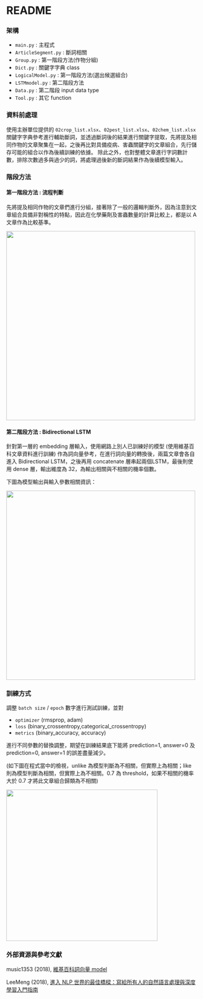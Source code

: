 README
===

### 架構
- `main.py` : 主程式
- `ArticleSegment.py` : 斷詞相關
- `Group.py` : 第一階段方法(作物分組)
- `Dict.py` : 關鍵字字典 class
- `LogicalModel.py` : 第一階段方法(選出候選組合)
- `LSTMmodel.py` : 第二階段方法
- `Data.py` : 第二階段 input data type
- `Tool.py` : 其它 function


### 資料前處理
使用主辦單位提供的 `02crop_list.xlsx`、`02pest_list.xlsx`、`02chem_list.xlsx` 關鍵字字典參考進行輔助斷詞，並透過斷詞後的結果進行關鍵字提取，先將提及相同作物的文章聚集在一起，之後再比對具備疫病、害蟲關鍵字的文章組合，先行儲存可能的組合以作為後續訓練的依據。
除此之外，也對整體文章進行字詞數計數，排除次數過多與過少的詞，將處理過後新的斷詞結果作為後續模型輸入。

### 階段方法

#### 第一階段方法 : 流程判斷

先將提及相同作物的文章們進行分組，接著除了一般的邏輯判斷外，因為注意到文章組合具備非對稱性的特點，因此在化學藥劑及害蟲數量的計算比較上，都是以 A 文章作為比較基準。  

<img src="https://i.imgur.com/yM7udIu.png" width="500"/>


#### 第二階段方法 : Bidirectional LSTM

針對第一層的 embedding 層輸入，使用網路上別人已訓練好的模型 (使用維基百科文章資料進行訓練) 作為詞向量參考，在進行詞向量的轉換後，兩篇文章會各自進入 Bidirectional LSTM，之後再用 concatenate 層串起兩個LSTM，最後則使用 dense 層，輸出維度為 32，為輸出相關與不相關的機率個數。

下圖為模型輸出與輸入參數相關資訊：

<img src="https://i.imgur.com/gekAadP.png"  width="500"/>
<!-- ![](https://i.imgur.com/gekAadP.png) -->


### 訓練方式
調整 `batch size` / `epoch` 數字進行測試訓練，並對 

- `optimizer` (rmsprop, adam)
- `loss` (binary_crossentropy,categorical_crossentropy)
- `metrics` (binary_accuracy, accuracy) 

進行不同參數的替換調整，期望在訓練結果底下能將 prediction=1, answer=0 及 prediction=0, answer=1 的誤差盡量減少。

(如下圖在程式當中的檢視，unlike 為模型判斷為不相關，但實際上為相關；like 則為模型判斷為相關，但實際上為不相關。0.7 為 threshold，如果不相關的機率大於 0.7 才將此文章組合歸類為不相關)

<!-- ![](https://i.imgur.com/Rhtfv7S.png) -->
<img src="https://i.imgur.com/Rhtfv7S.png"  width="400"/>

### 外部資源與參考文獻
music1353 (2018), [維基百科詞向量 model](https://github.com/music1353/Wikipedia-word2vec)

LeeMeng (2018), [進入 NLP 世界的最佳橋樑：寫給所有人的自然語言處理與深度學習入門指南](https://leemeng.tw/shortest-path-to-the-nlp-world-a-gentle-guide-of-natural-language-processing-and-deep-learning-for-everyone.html)
